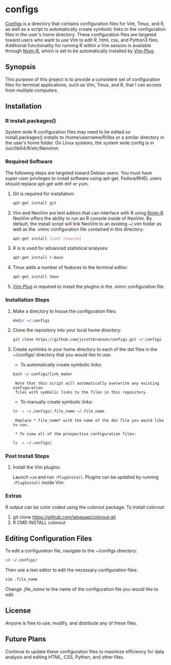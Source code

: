 # configs
[Configs] is a directory that contains configuration files for Vim, Tmux, and R, as well as a script to automatically create symbolic links to the configuration files in the user's home directory. These configuration files are targeted toward users who want to use Vim to edit R, html, css, and Python3 files. Additional functionality for running R within a Vim session is available through [Nvim-R], which is set to be automatically installed by [Vim-Plug].

## Synopsis
This purpose of this project is to provide a consistent set of configuration
files for terminal applications, such as Vim, Tmux, and R, that I can access from
multiple computers.

## Installation
### R install.packages()
System wide R configuration files may need to be edited so install.packages() installs to /home/username/R/libs or a similar directory in the user's home folder. On Linux systems, the system wide config is in /usr/lib64/R/etc/Renviron

### Required Software
The following steps are targeted toward Debian users. You must have super-user
privileges to install software using apt-get. Fedora/RHEL users should replace apt-get with dnf or yum.


1. Git is required for installation:

	```bash
	apt-get install git
	```

2. Vim and NeoVim are text editors that can interface with R using [Nvim-R]. NeoVim offers the ability to run an R console inside of NeoVim. By default, the install script will link NeoVim to an existing ~/.vim folder as well as the .vimrc configuration file contained in this directory:

	```bash
	apt-get install [vim] [neovim]
	```

3. R is is used for advanced statistical analyses:

	```bash
	apt-get install r-base
	```

4. Tmux adds a number of features to the terminal editor:

	```bash
	apt-get install tmux
	```

5. [Vim-Plug] is required to install the plugins in the .vimrc configuration file.

### Installation Steps
1. Make a directory to house the configuration files:
	```bash
	mkdir ~/.configs
	```

2. Clone the repository into your local home directory:

	```bash
	git clone https://github.com/jscottbranson/configs.git ~/.configs
	```

3. Create symlinks in your home directory to each of the dot files in the ~/configs/ directory that you would like to use:

	* To automatically create symbolic links:  
	```bash
  	bash ~/.configs/link_maker
    ```

		Note that this script will automatically overwrite any existing configuration
		files with symbolic links to the files in this repository.

	* To manually create symbolic links:

    ```bash
    ln -s ~/.configs/.file_name ~/.file_name
    ```

		Replace *.file_name* with the name of the dot file you would like to use.

		* To view all of the prospective configuration files:

	```bash
	ls -a ~/.configs/
	```

### Post Install Steps
1. Install the Vim plugins:

	Launch `vim` and run `:PlugInstall`. Plugins can be updated by running `:PlugInstall` inside Vim.

### Extras
R output can be color coded using the colorout package. To install colorout:
1. git clone https://github.com/jalvesaq/colorout.git
2. R CMD INSTALL colorout

## Editing Configuration Files
To edit a configuration file, navigate to the ~/configs directory:

```bash
cd ~/.configs/
```

Then use a text editor to edit the necessary configuration files:

```bash
vim .file_name
```

Change *.file_name* to the name of the configuration file you would like to
edit.

## License
Anyone is free to use, modify, and distribute any of these files.

## Future Plans
Continue to update these configuration files to maximize efficiency for data
analysis and editing HTML, CSS, Python, and other files.

[configs]:https://github.com/jscottbranson/configs
[Vim-Plug]:https://github.com/junegunn/vim-plug
[Nvim-R]:https://github.com/jalvesaq/Nvim-R
